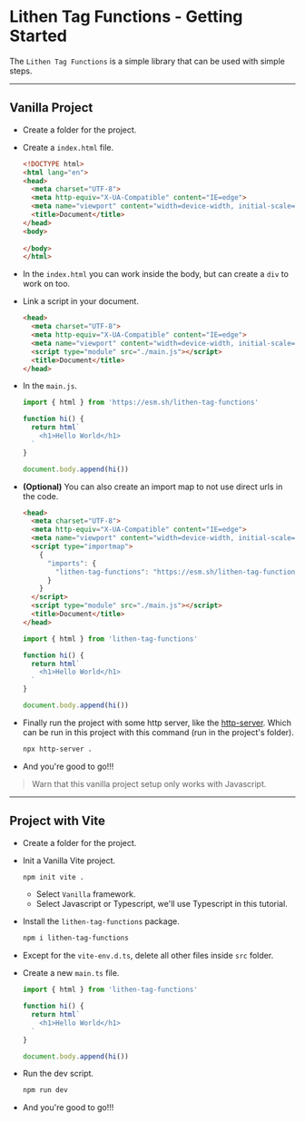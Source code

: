 # Lithen Tag Functions - Getting Started

The `Lithen Tag Functions` is a simple library that can be used with simple steps.

---

## Vanilla Project

- Create a folder for the project.
- Create a `index.html` file.
  ```html
  <!DOCTYPE html>
  <html lang="en">
  <head>
    <meta charset="UTF-8">
    <meta http-equiv="X-UA-Compatible" content="IE=edge">
    <meta name="viewport" content="width=device-width, initial-scale=1.0">
    <title>Document</title>
  </head>
  <body>
    
  </body>
  </html>
  ```

- In the `index.html` you can work inside the body, but can create a `div` to work on too.
- Link a script in your document.
  ```html
  <head>
    <meta charset="UTF-8">
    <meta http-equiv="X-UA-Compatible" content="IE=edge">
    <meta name="viewport" content="width=device-width, initial-scale=1.0">
    <script type="module" src="./main.js"></script>
    <title>Document</title>
  </head>
  ```

- In the `main.js`.
  ```js
  import { html } from 'https://esm.sh/lithen-tag-functions'

  function hi() {
    return html`
      <h1>Hello World</h1>
    `
  }

  document.body.append(hi())
  ```

- **(Optional)** You can also create an import map to not use direct urls in the code.
  ```html
  <head>
    <meta charset="UTF-8">
    <meta http-equiv="X-UA-Compatible" content="IE=edge">
    <meta name="viewport" content="width=device-width, initial-scale=1.0">
    <script type="importmap">
      {
        "imports": {
          "lithen-tag-functions": "https://esm.sh/lithen-tag-functions"
        }
      }
    </script>
    <script type="module" src="./main.js"></script>
    <title>Document</title>
  </head>
  ```

  ```js
  import { html } from 'lithen-tag-functions'

  function hi() {
    return html`
      <h1>Hello World</h1>
    `
  }

  document.body.append(hi())
  ```

- Finally run the project with some http server, like the [http-server](https://github.com/http-party/http-server). Which can be run in this project with this command (run in the project's folder).
  ```sh
  npx http-server .
  ```

- And you're good to go!!!

> Warn that this vanilla project setup only works with Javascript.

---

## Project with Vite

- Create a folder for the project.
- Init a Vanilla Vite project.
  ```sh
  npm init vite .
  ```
  - Select `Vanilla` framework.
  - Select Javascript or Typescript, we'll use Typescript in this tutorial.

- Install the `lithen-tag-functions` package.
  ```sh
  npm i lithen-tag-functions
  ```

- Except for the `vite-env.d.ts`, delete all other files inside `src` folder.
- Create a new `main.ts` file.
  ```ts
  import { html } from 'lithen-tag-functions'

  function hi() {
    return html`
      <h1>Hello World</h1>
    `
  }

  document.body.append(hi())
  ```

- Run the dev script.
  ```sh
  npm run dev
  ```

- And you're good to go!!!
